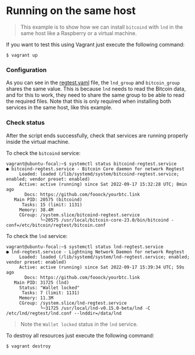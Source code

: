 # Running on the same host

>This example is to show how we can install `bitcoind` with `lnd` in the same host like
> a Raspberry or a virtual machine.

If you want to test this using Vagrant just execute the following command:

```shell
$ vagrant up
```

### Configuration

As you can see in the [regtest.yaml](regtest.yaml) file, the `lnd_group` and `bitcoin_group` shares
the same value. This is because `lnd` needs to read the Bitcoin data, and for this to work, 
they need to share the same group to be able to read the required files. Note that this is only required
when installing both services in the same host, like this example.

### Check status

After the script ends successfully, check that services are running properly inside the
virtual machine.

To check the `bitcoind` service:

```
vagrant@ubuntu-focal:~$ systemctl status bitcoind-regtest.service
● bitcoind-regtest.service - Bitcoin Core daemon for network Regtest
     Loaded: loaded (/lib/systemd/system/bitcoind-regtest.service; enabled; vendor preset: enabled)
     Active: active (running) since Sat 2022-09-17 15:32:28 UTC; 8min ago
       Docs: https://github.com/fooock/yourbtc.link
   Main PID: 20575 (bitcoind)
      Tasks: 15 (limit: 1131)
     Memory: 38.4M
     CGroup: /system.slice/bitcoind-regtest.service
             └─20575 /usr/local/bitcoin-core-23.0/bin/bitcoind -conf=/etc/bitcoin/regtest/bitcoin.conf
```

To check the `lnd` service:

```
vagrant@ubuntu-focal:~$ systemctl status lnd-regtest.service
● lnd-regtest.service - Lightning Network Daemon for network Regtest
     Loaded: loaded (/lib/systemd/system/lnd-regtest.service; enabled; vendor preset: enabled)
     Active: active (running) since Sat 2022-09-17 15:39:34 UTC; 59s ago
       Docs: https://github.com/fooock/yourbtc.link
   Main PID: 31725 (lnd)
     Status: "Wallet locked"
      Tasks: 7 (limit: 1131)
     Memory: 11.3M
     CGroup: /system.slice/lnd-regtest.service
             └─31725 /usr/local/lnd-v0.15.0-beta/lnd -C /etc/lnd/regtest/lnd.conf --lnddir=/data/lnd
```

>Note the `Wallet locked` status in the `lnd` service.

To destroy all resources just execute the following command:

```shell
$ vagrant destroy
```

